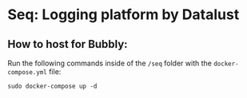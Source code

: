 # Seq: Logging platform by Datalust

## How to host for Bubbly:

Run the following commands inside of the `/seq` folder with the `docker-compose.yml` file:

```shell
sudo docker-compose up -d
```
